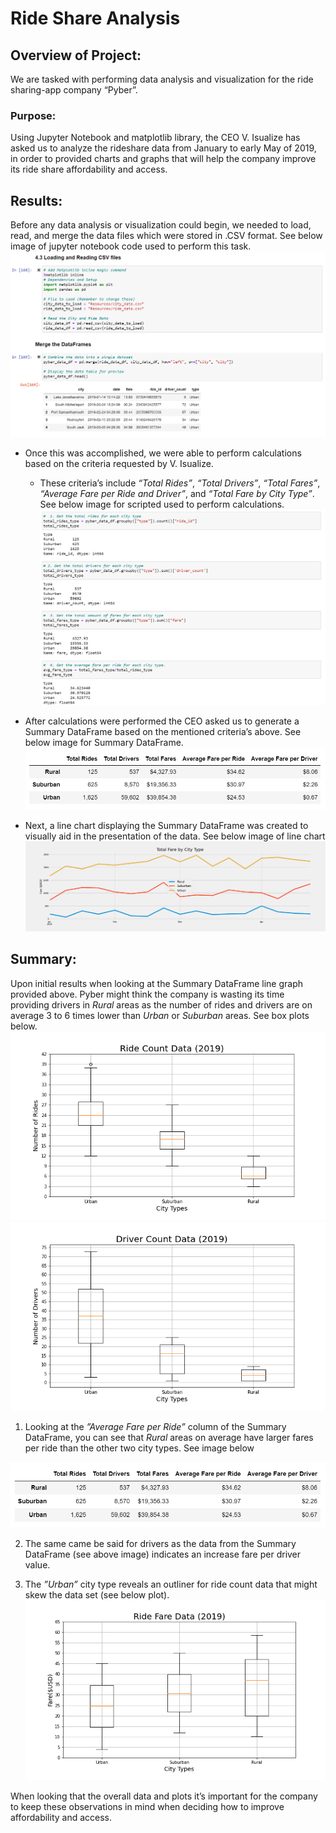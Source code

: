 # Ride Share Analysis

## Overview of Project:
We are tasked with performing data analysis and visualization for the ride sharing-app company “Pyber”.

### Purpose:
Using Jupyter Notebook and matplotlib library, the CEO V. Isualize has asked us to analyze the rideshare data from January to early May of 2019, in order to provided charts and graphs that will help the company improve its ride share affordability and access. 

## Results:
Before any data analysis or visualization could begin, we needed to load, read, and merge the data files which were stored in .CSV format. See below image of jupyter notebook code used to perform this task.
![](https://github.com/Apollo619/PyBer_Analysis/blob/main/Resources/JN_Code_Read_Merge.PNG)

-	Once this was accomplished, we were able to perform calculations based on the criteria requested by V. Isualize.
	-	These criteria’s include *“Total Rides”*, *“Total Drivers”*, *“Total Fares”*, *“Average Fare per Ride and Driver”*, and *“Total Fare by City Type”*. See below image for scripted used to perform calculations. 
![](https://github.com/Apollo619/PyBer_Analysis/blob/main/Resources/JN_Code.PNG)

-	After calculations were performed the CEO asked us to generate a Summary DataFrame based on the mentioned criteria’s above. See below image for Summary DataFrame.
![](https://github.com/Apollo619/PyBer_Analysis/blob/main/Resources/JN_Code_Results.PNG)

-	Next, a line chart displaying the Summary DataFrame was created to visually aid in the presentation of the data. See below image of line chart
![](https://github.com/Apollo619/PyBer_Analysis/blob/main/Analysis/PyBer_Fare_summary.png) 

## Summary:
Upon initial results when looking at the Summary DataFrame line graph provided above. Pyber might think the company is wasting its time providing drivers in *Rural* areas as the number of rides and drivers are on average 3 to 6 times lower than *Urban* or *Suburban* areas. See box plots below. 
![](https://github.com/Apollo619/PyBer_Analysis/blob/main/Analysis/Fig2.png) ![](https://github.com/Apollo619/PyBer_Analysis/blob/main/Analysis/Fig4.png)

1.	Looking at the *”Average Fare per Ride”* column of the Summary DataFrame, you can see that *Rural* areas on average have larger fares per ride than the other two city types. See image below

![](https://github.com/Apollo619/PyBer_Analysis/blob/main/Resources/JN_Code_Results.PNG)

2.	The same came be said for drivers as the data from the Summary DataFrame (see above image) indicates an increase fare per driver value. 


3.	The *”Urban”* city type reveals an outliner for ride count data that might skew the data set (see below plot).
![](https://github.com/Apollo619/PyBer_Analysis/blob/main/Analysis/Fig3.png)

When looking that the overall data and plots it’s important for the company to keep these observations in mind when deciding how to improve affordability and access. 
